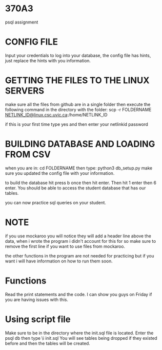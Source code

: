 # 370A3
psql assignment 

# CONFIG FILE
Input your credentials to log into your database, the config file has hints, just replace the hints with you information.

# GETTING THE FILES TO THE LINUX SERVERS
make sure all the files from github are in a single folder then execute the following command in the directory with the folder:
scp -r FOLDERNAME NETLINK_ID@linux.csc.uvic.ca:/home/NETLINK_ID

if this is your first time type yes and then enter your netlinkid password
# BUILDING DATABASE AND LOADING FROM CSV
when you are in: cd FOLDERNAME
then type: python3 db_setup.py
make sure you updated the config file with your information. 

to build the database hit press b once then hit enter.
Then hit 1 enter then 6 enter. You should be able to access the student database that has our tables. 

you can now practice sql queries on your student. 

# NOTE
if you use mockaroo you will notice they will add a header line above the data, when i wrote the program i didn't account for this for so make sure to remove the first line if you want to use files from mockaroo.

the other functions in the program are not needed for practicing but if you want i will have information on how to run them soon.

# Functions
Read the print statements and the code. I can show you guys on Friday if you are having issues with this.

# Using script file
Make sure to be in the directory where the init.sql file is located. Enter the psql db then type \i init.sql 
You will see tables being dropped if they existed before and then the tables will be created. 
